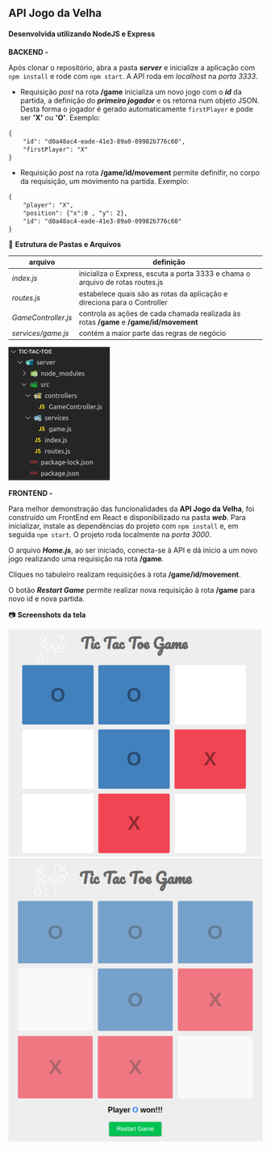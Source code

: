 ## API Jogo da Velha

#### Desenvolvida utilizando NodeJS e Express

**BACKEND -**


Após clonar o repositório, abra a pasta ***server*** e inicialize a aplicação 
com ```npm install``` e rode com ```npm start```. A API roda em *localhost* na *porta 3333*.


- Requisição *post* na rota **/game** inicializa um novo jogo com o ***id*** da partida, a definição do ***primeiro jogador*** e os retorna num objeto JSON. Desta forma o jogador é gerado automaticamente ```firstPlayer``` e pode ser **'X'** ou **'O'**. Exemplo:

```
{
 	"id": "d0a48ac4-eade-41e3-89a0-09982b776c60",
 	"firstPlayer": "X"
}
```


- Requisição *post* na rota **/game/id/movement** permite definifir, no corpo da requisição, um movimento na partida. Exemplo:
```
{
	"player": "X",
	"position": {"x":0 , "y": 2},
	"id": "d0a48ac4-eade-41e3-89a0-09982b776c60"
}
```

:open_file_folder: **Estrutura de Pastas e Arquivos**

arquivo | definição
------------ | -------------
*index.js* | inicializa o Express, escuta a porta 3333 e chama o arquivo de rotas routes.js
*routes.js*| estabelece quais são as rotas da aplicação e direciona para o Controller
*GameController.js*| controla as ações de cada chamada realizada às rotas **/game** e **/game/id/movement**
*services/game.js*| contém a maior parte das regras de negócio

![](/images/api-folders.png)

**FRONTEND -**

Para melhor demonstração das funcionalidades da **API Jogo da Velha**, foi construído um FrontEnd em React e disponibilizado na pasta ***web***. Para inicializar, instale as dependências do projeto com ```npm install``` e, em seguida ```npm start```. O projeto roda localmente na *porta 3000*.

O arquivo ***Home.js***, ao ser iniciado, conecta-se à API e dá inicio a um novo jogo realizando uma requisição na rota **/game**.

Cliques no tabuleiro realizam requisições à rota **/game/id/movement**.

O botão ***Restart Game*** permite realizar nova requisição à rota **/game** para novo id e nova partida.

:camera: **Screenshots da tela**

![](/images/game01.png)
![](/images/game02.png)

